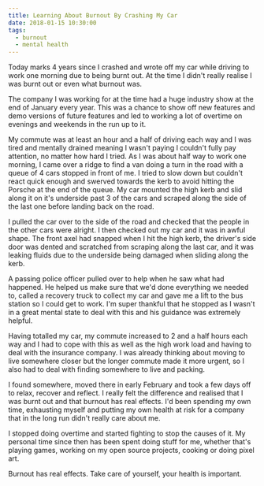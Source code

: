 ```yaml
---
title: Learning About Burnout By Crashing My Car
date: 2018-01-15 10:30:00
tags:
  - burnout
  - mental health
---
```


Today marks 4 years since I crashed and wrote off my car while driving to work one morning due to being burnt out. At the time I didn't really realise I was burnt out or even what burnout was.

<!-- excerpt -->

The company I was working for at the time had a huge industry show at the end of January every year. This was a chance to show off new features and demo versions of future features and led to working a lot of overtime on evenings and weekends in the run up to it.

My commute was at least an hour and a half of driving each way and I was tired and mentally drained meaning I wasn't paying I couldn't fully pay attention, no matter how hard I tried. As I was about half way to work one morning, I came over a ridge to find a van doing a turn in the road with a queue of 4 cars stopped in front of me. I tried to slow down but couldn't react quick enough and swerved towards the kerb to avoid hitting the Porsche at the end of the queue. My car mounted the high kerb and slid along it on it's underside past 3 of the cars and scraped along the side of the last one before landing back on the road.

I pulled the car over to the side of the road and checked that the people in the other cars were alright. I then checked out my car and it was in awful shape. The front axel had snapped when I hit the high kerb, the driver's side door was dented and scratched from scraping along the last car, and it was leaking fluids due to the underside being damaged when sliding along the kerb.

A passing police officer pulled over to help when he saw what had happened. He helped us make sure that we'd done everything we needed to, called a recovery truck to collect my car and gave me a lift to the bus station so I could get to work. I'm super thankful that he stopped as I wasn't in a great mental state to deal with this and his guidance was extremely helpful.

Having totalled my car, my commute increased to 2 and a half hours each way and I had to cope with this as well as the high work load and having to deal with the insurance company. I was already thinking about moving to live somewhere closer but the longer commute made it more urgent, so I also had to deal with finding somewhere to live and packing.

I found somewhere, moved there in early February and took a few days off to relax, recover and reflect. I really felt the difference and realised that I was burnt out and that burnout has real effects. I'd been spending my own time, exhausting myself and putting my own health at risk for a company that in the long run didn't really care about me.

I stopped doing overtime and started fighting to stop the causes of it. My personal time since then has been spent doing stuff for me, whether that's playing games, working on my open source projects, cooking or doing pixel art.

Burnout has real effects. Take care of yourself, your health is important.
